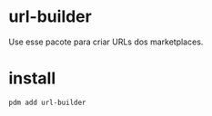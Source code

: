 # url-builder
Use esse pacote para criar URLs dos marketplaces.  

# install
`pdm add url-builder`  
